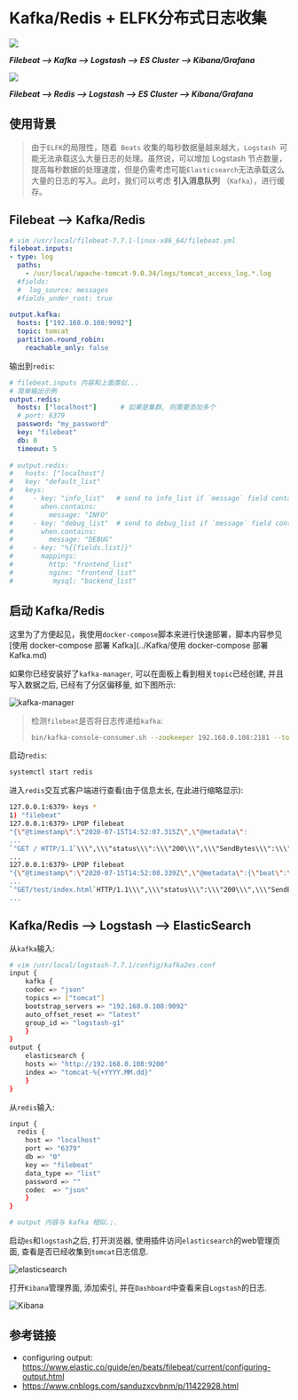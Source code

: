 # Kafka/Redis + ELFK分布式日志收集

![](https://cdn.agou-ops.cn/blog-images/elk%20stack/log_collect.png )

***Filebeat --> Kafka --> Logstash --> ES Cluster --> Kibana/Grafana***

![](https://cdn.agou-ops.cn/blog-images/elk%20stack/redis%2BELFK.png)

***Filebeat --> Redis --> Logstash --> ES Cluster --> Kibana/Grafana***

## 使用背景

> 由于`ELFK`的局限性，随着` Beats` 收集的每秒数据量越来越大，`Logstash `可能无法承载这么大量日志的处理。虽然说，可以增加 Logstash 节点数量，提高每秒数据的处理速度，但是仍需考虑可能` Elasticsearch `无法承载这么大量的日志的写入。此时，我们可以考虑 **引入消息队列** （`Kafka`），进行缓存。

## Filebeat --> Kafka/Redis

```yaml
# vim /usr/local/filebeat-7.7.1-linux-x86_64/filebeat.yml
filebeat.inputs:
- type: log
  paths:
    - /usr/local/apache-tomcat-9.0.34/logs/tomcat_access_log.*.log
  #fields:
  #  log_source: messages
  #fields_under_root: true
  
output.kafka:
  hosts: ["192.168.0.108:9092"]
  topic: tomcat
  partition.round_robin:
    reachable_only: false
```

输出到`redis`:

```yaml
# filebeat.inputs 内容和上面类似...
# 简单输出示例
output.redis:
  hosts: ["localhost"]		# 如果是集群, 则需要添加多个
  # port: 6379
  password: "my_password"
  key: "filebeat"
  db: 0
  timeout: 5
  
# output.redis:
#   hosts: ["localhost"]
#   key: "default_list"
#   keys:
#     - key: "info_list"   # send to info_list if `message` field contains INFO
#       when.contains:
#         message: "INFO"
#     - key: "debug_list"  # send to debug_list if `message` field contains DEBUG
#       when.contains:
#         message: "DEBUG"
#     - key: "%{[fields.list]}"
#       mappings:
#         http: "frontend_list"
#         nginx: "frontend_list"
#          mysql: "backend_list"
```

## 启动 Kafka/Redis

这里为了方便起见，我使用`docker-compose`脚本来进行快速部署，脚本内容参见[使用 docker-compose 部署 Kafka](../Kafka/使用 docker-compose 部署 Kafka.md)

如果你已经安装好了`kafka-manager`, 可以在面板上看到相关`topic`已经创建, 并且写入数据之后, 已经有了分区偏移量, 如下图所示:

![](https://cdn.agou-ops.cn/blog-images/elk%20stack/Filebeat%2BKafka%2BELK.png "kafka-manager")

> 检测`filebeat`是否将日志传递给`kafka`:
> ```bash
> bin/kafka-console-consumer.sh --zookeeper 192.168.0.108:2181 --topic tomcat --from-beginning
> ```

启动`redis`:

```bash
systemctl start redis
```

进入`redis`交互式客户端进行查看(由于信息太长, 在此进行缩略显示):

```bash
127.0.0.1:6379> keys *
1) "filebeat"
127.0.0.1:6379> LPOP filebeat
"{\"@timestamp\":\"2020-07-15T14:52:07.315Z\",\"@metadata\":
...
`"GET / HTTP/1.1`\\\",\\\"status\\\":\\\"200\\\",\\\"SendBytes\\\":\\\"11216\\\",\\\"Query?string\\\":\\\"\\\",\\\"partner\\\":\\\"-\\\",\\\"AgentVersion\\\":\\\"curl/7.29.0\\\"}\",\"input\":{\"type\":\"log\"},\"host\":
...
127.0.0.1:6379> LPOP filebeat
"{\"@timestamp\":\"2020-07-15T14:52:08.339Z\",\"@metadata\":{\"beat\":\"filebeat\",\"type\":\"_doc\",\"version\":\"7.7.1\"},\"agent\":
...
`"GET/test/index.html`HTTP/1.1\\\",\\\"status\\\":\\\"200\\\",\\\"SendBytes\\\":\\\"19\\\",\\\"Query?string\\\":\\\"\\\",\\\"partner\\\":\\\"-\\\",\\\"AgentVersion\\\":\\\"curl/7.29.0\\\"}\",\"log\":{\"offset\":234,\"file\":{\"path\":\``"/usr/local/apache-tomcat-9.0.34/logs/tomcat_access_log.2020-07-15.log`
...

```

## Kafka/Redis --> Logstash --> ElasticSearch

从`kafka`输入:

```bash
# vim /usr/local/logstash-7.7.1/config/kafka2es.conf
input {
    kafka {
    codec => "json"
    topics => ["tomcat"]
    bootstrap_servers => "192.168.0.108:9092"
    auto_offset_reset => "latest"
    group_id => "logstash-g1"
    }
}
output {
    elasticsearch {
    hosts => "http://192.168.0.108:9200"
    index => "tomcat-%{+YYYY.MM.dd}"
	}
}
```

从`redis`输入:

```bash
input {
  redis {
    host => "localhost"
    port => "6379"
    db => "0"
    key => "filebeat"
    data_type => "list"
    password => ""
    codec  => "json"
 	}
}

# output 内容与 kafka 相似.;.
```

启动`es`和`logstash`之后, 打开浏览器, 使用插件访问`elasticsearch`的web管理页面, 查看是否已经收集到`tomcat`日志信息.

![](https://cdn.agou-ops.cn/blog-images/elk%20stack/Filebeat%2BKafka%2BELK-2.png "elasticsearch")

打开`Kibana`管理界面, 添加索引, 并在`Dashboard`中查看来自`Logstash`的日志.

![](https://cdn.agou-ops.cn/blog-images/elk%20stack/Filebeat%2BKafka%2BELK-3.png "Kibana")

## 参考链接

- configuring output: https://www.elastic.co/guide/en/beats/filebeat/current/configuring-output.html
- https://www.cnblogs.com/sanduzxcvbnm/p/11422928.html

